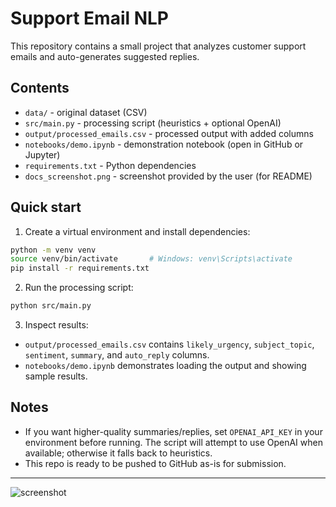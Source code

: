 # Support Email NLP

This repository contains a small project that analyzes customer support emails and auto-generates suggested replies.

## Contents

- `data/` - original dataset (CSV)
- `src/main.py` - processing script (heuristics + optional OpenAI)
- `output/processed_emails.csv` - processed output with added columns
- `notebooks/demo.ipynb` - demonstration notebook (open in GitHub or Jupyter)
- `requirements.txt` - Python dependencies
- `docs_screenshot.png` - screenshot provided by the user (for README)

## Quick start

1. Create a virtual environment and install dependencies:

```bash
python -m venv venv
source venv/bin/activate       # Windows: venv\Scripts\activate
pip install -r requirements.txt
```

2. Run the processing script:

```bash
python src/main.py
```

3. Inspect results:

- `output/processed_emails.csv` contains `likely_urgency`, `subject_topic`, `sentiment`, `summary`, and `auto_reply` columns.
- `notebooks/demo.ipynb` demonstrates loading the output and showing sample results.

## Notes

- If you want higher-quality summaries/replies, set `OPENAI_API_KEY` in your environment before running. The script will attempt to use OpenAI when available; otherwise it falls back to heuristics.
- This repo is ready to be pushed to GitHub as-is for submission.

---

![screenshot](docs_screenshot.png)
